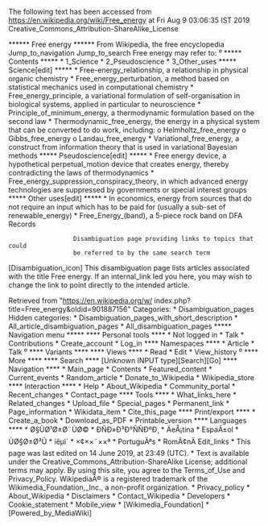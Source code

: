The following text has been accessed from https://en.wikipedia.org/wiki/Free_energy at Fri Aug 9 03:06:35 IST 2019
Creative_Commons_Attribution-ShareAlike_License




















****** Free energy ******
From Wikipedia, the free encyclopedia
Jump_to_navigation Jump_to_search
Free energy may refer to:
⁰
***** Contents *****
    * 1_Science
    * 2_Pseudoscience
    * 3_Other_uses
***** Science[edit] *****
    * Free-energy_relationship, a relationship in physical organic chemistry
    * Free_energy_perturbation, a method based on statistical mechanics used in
      computational chemistry
    * Free_energy_principle, a variational formulation of self-organisation in
      biological systems, applied in particular to neuroscience
    * Principle_of_minimum_energy, a thermodynamic formulation based on the
      second law
    * Thermodynamic_free_energy, the energy in a physical system that can be
      converted to do work, including:
          o Helmholtz_free_energy
          o Gibbs_free_energy
          o Landau_free_energy
    * Variational_free_energy, a construct from information theory that is used
      in variational Bayesian methods
***** Pseudoscience[edit] *****
    * Free energy device, a hypothetical perpetual_motion device that creates
      energy, thereby contradicting the laws of thermodynamics
    * Free_energy_suppression_conspiracy_theory, in which advanced energy
      technologies are suppressed by governments or special interest groups
***** Other uses[edit] *****
    * In economics, energy from sources that do not require an input which has
      to be paid for (usually a sub-set of renewable_energy)
    * Free_Energy_(band), a 5-piece rock band on DFA Records

                      Disambiguation page providing links to topics that could
                      be referred to by the same search term
[Disambiguation_icon] This disambiguation page lists articles associated with
                      the title Free energy.
                      If an internal_link led you here, you may wish to change
                      the link to point directly to the intended article.

Retrieved from "https://en.wikipedia.org/w/
index.php?title=Free_energy&oldid=901887156"
Categories:
    * Disambiguation_pages
Hidden categories:
    * Disambiguation_pages_with_short_description
    * All_article_disambiguation_pages
    * All_disambiguation_pages
***** Navigation menu *****
**** Personal tools ****
    * Not logged in
    * Talk
    * Contributions
    * Create_account
    * Log_in
**** Namespaces ****
    * Article
    * Talk
⁰
**** Variants ****
**** Views ****
    * Read
    * Edit
    * View_history
⁰
**** More ****
**** Search ****
[Unknown INPUT type][Search][Go]
**** Navigation ****
    * Main_page
    * Contents
    * Featured_content
    * Current_events
    * Random_article
    * Donate_to_Wikipedia
    * Wikipedia_store
**** Interaction ****
    * Help
    * About_Wikipedia
    * Community_portal
    * Recent_changes
    * Contact_page
**** Tools ****
    * What_links_here
    * Related_changes
    * Upload_file
    * Special_pages
    * Permanent_link
    * Page_information
    * Wikidata_item
    * Cite_this_page
**** Print/export ****
    * Create_a_book
    * Download_as_PDF
    * Printable_version
**** Languages ****
    * Ø§ÙØ¹Ø±Ø¨ÙØ©
    * ÐÑÐ»Ð³Ð°ÑÑÐºÐ¸
    * ÄeÅ¡tina
    * EspaÃ±ol
    * ÙØ§Ø±Ø³Û
    * íêµ­ì´
    * ×¢××¨××ª
    * PortuguÃªs
    * RomÃ¢nÄ
Edit_links
    * This page was last edited on 14 June 2019, at 23:49 (UTC).
    * Text is available under the Creative_Commons_Attribution-ShareAlike
      License; additional terms may apply. By using this site, you agree to the
      Terms_of_Use and Privacy_Policy. WikipediaÂ® is a registered trademark of
      the Wikimedia_Foundation,_Inc., a non-profit organization.
    * Privacy_policy
    * About_Wikipedia
    * Disclaimers
    * Contact_Wikipedia
    * Developers
    * Cookie_statement
    * Mobile_view
    * [Wikimedia_Foundation]
    * [Powered_by_MediaWiki]
